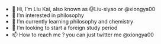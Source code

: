 - 👋 Hi, I’m Liu Kai, also known as @Liu-siyao or @xiongya00
- 👀 I’m interested in philosophy
- 🌱 I’m currently learning philosophy and chemistry
- 💞️ I’m looking to start a foreign study period
- 📫 How to reach me？you can just twitter me @xiongya00

<!---
Liu-siyao/Liu-siyao is a ✨ special ✨ repository because its `README.md` (this file) appears on your GitHub profile.
You can click the Preview link to take a look at your changes.
--->
